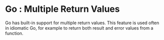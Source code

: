 # Go : Multiple Return Values 

Go has built-in support for multiple return values. This feature is used often in idiomatic Go, for example to return both result and error values from a function.